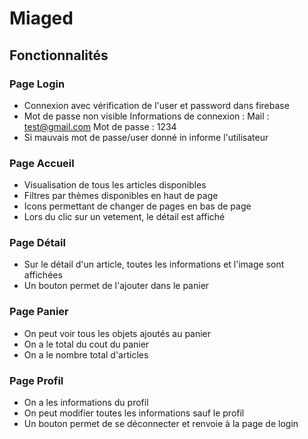 # Miaged

## Fonctionnalités 

### Page Login
  - Connexion avec vérification de l'user et password dans firebase
  - Mot de passe non visible 
  Informations de connexion :
    Mail : test@gmail.com
    Mot de passe : 1234
  - Si mauvais mot de passe/user donné in informe l'utilisateur

### Page Accueil 
  - Visualisation de tous les articles disponibles 
  - Filtres par thèmes disponibles en haut de page 
  - Icons permettant de changer de pages en bas de page 
  - Lors du clic sur un vetement, le détail est affiché 

### Page Détail 
  - Sur le détail d'un article, toutes les informations et l'image sont affichées
  - Un bouton permet de l'ajouter dans le panier 

### Page Panier 
  - On peut voir tous les objets ajoutés au panier 
  - On a le total du cout du panier
  - On a le nombre total d'articles 

### Page Profil 
  - On a les informations du profil 
  - On peut modifier toutes les informations sauf le profil 
  - Un bouton permet de se déconnecter et renvoie à la page de login 

